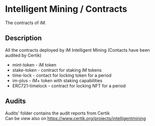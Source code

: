 # Intelligent Mining / Contracts

The contracts of iM.

## Description

All the contracts deployed by iM Intelligent Mining (Contacts have been audited by Certik)
* mint-token - iM token
* stake-token - contract for staking iM tokens
* time-lock - contact for locking token for a period
* im-plus - iM+ token with staking capabilities
* ERC721-timelock - contract for locking NFT for a period

## Audits
Audits' folder contains the audit reports from Certik
<br/>
Can be view also on https://www.certik.org/projects/intelligentmining

